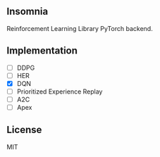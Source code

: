 ## Insomnia
Reinforcement Learning Library PyTorch backend.

## Implementation
- [ ] DDPG
- [ ] HER
- [x] DQN
- [ ] Prioritized Experience Replay
- [ ] A2C
- [ ] Apex

## License
MIT